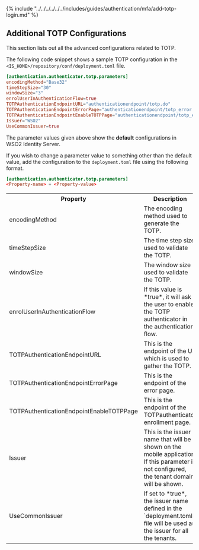 {% include "../../../../../../includes/guides/authentication/mfa/add-totp-login.md" %}

## Additional TOTP Configurations

This section lists out all the advanced configurations related to TOTP. 

The following code snippet shows a sample TOTP configuration in the `<IS_HOME>/repository/conf/deployment.toml` file. 

```toml
[authentication.authenticator.totp.parameters]
encodingMethod="Base32"
timeStepSize="30"
windowSize="3"
enrolUserInAuthenticationFlow=true
TOTPAuthenticationEndpointURL="authenticationendpoint/totp.do"
TOTPAuthenticationEndpointErrorPage="authenticationendpoint/totp_error.do"
TOTPAuthenticationEndpointEnableTOTPPage="authenticationendpoint/totp_enroll.do"
Issuer="WSO2"
UseCommonIssuer=true
```

The parameter values given above show the **default** configurations in WSO2 Identity Server. 

If you wish to change a parameter value to something other than the default value, add the configuration to the `deployment.toml` file using the following format.

```toml
[authentication.authenticator.totp.parameters] 
<Property-name> = <Property-value> 
```

<table>
    <tr>
        <th>Property</th>
        <th>Description</th>
    </tr>
    <tr>
        <td>encodingMethod</td>
        <td>The encoding method used to generate the TOTP.</td>
    </tr>
    <tr>
        <td>timeStepSize</td>
        <td>
            The time step size used to validate the TOTP.
        </td>
    </tr>
    <tr>
        <td>windowSize</td>
        <td>The window size used to validate the TOTP.</td>
    </tr>
    <tr>
        <td>enrolUserInAuthenticationFlow</td>
        <td>If this value is *true*, it will ask the user to enable the TOTP authenticator in the authentication flow.</td>
    </tr>
    <tr>
        <td>TOTPAuthenticationEndpointURL</td>
        <td>This is the endpoint of the UI which is used to gather the TOTP.</td>
    </tr>
    <tr>
        <td>TOTPAuthenticationEndpointErrorPage</td>
        <td>This is the endpoint of the error page.</td>
    </tr>
    <tr>
        <td>TOTPAuthenticationEndpointEnableTOTPPage</td>
        <td>This is the endpoint of the TOTPauthenticator enrollment page.</td>
    </tr>
    <tr>
        <td>Issuer</td>
        <td>This is the issuer name that will be shown on the mobile application. If this parameter is not configured, the tenant domain will be shown.</td>
    </tr>
    <tr>
        <td>UseCommonIssuer</td>
        <td>If set to *true*, the issuer name defined in the `deployment.toml` file will be used as the issuer for all the tenants.</td>
    </tr>
</table>